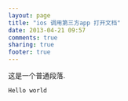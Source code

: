 ```yaml
---
layout: page
title: "ios 调用第三方app 打开文档"
date: 2013-04-21 09:57
comments: true
sharing: true
footer: true
---
```

<p>这是一个普通段落.</p>
<pre><code>Hello world</code><pre>